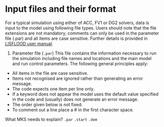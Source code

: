 # Input files and their format
For a typical simulation using either of ACC, FV1 or DG2 solvers, data is input to the model using following file types. Users should note that the file extensions are not mandatory, comments can only be used in the parameter file (.par) and all items are case sensitive. Further details is provided in [LISFLOOD user manual](https://drive.google.com/file/d/1Yk5txMWWfSqPcPOqjQh30XLSp8Sypy1M/view). 

1. Parameter file (`.par`)
  This file contains the information necessary to run the simulation including file names and locations and the main model and run control parameters. The following general    principles apply:
* All items in the file are case sensitive.
* Items not recognised are ignored rather than generating an error message.
* The code expects one item per line only.
* If a keyword does not appear the model uses the default value specified in the code and (usually) does not generate an error message.
* The order given below is not fixed.
* To comment out a line place a # in the first character space.

What MKS needs to explain? 
`.par`
`.start`
`.dem`


